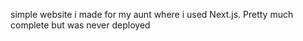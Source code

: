 simple website i made for my aunt where i used Next.js.
Pretty much complete but was never deployed


